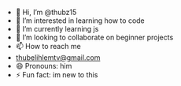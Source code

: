 - 👋 Hi, I’m @thubz15
- 👀 I’m interested in learning how to code
- 🌱 I’m currently learning js
- 💞️ I’m looking to collaborate on beginner projects
- 📫 How to reach me
- thubelihlemtv@gmail.com
- 😄 Pronouns: him
- ⚡ Fun fact: im new to this

<!---
thubz15/thubz15 is a ✨ special ✨ repository because its `README.md` (this file) appears on your GitHub profile.
You can click the Preview link to take a look at your changes.
--->
